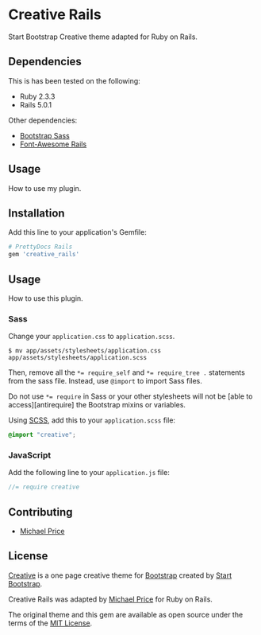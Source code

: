 # Creative Rails
Start Bootstrap Creative theme adapted for Ruby on Rails.

## Dependencies

This is has been tested on the following:

* Ruby 2.3.3
* Rails 5.0.1

Other dependencies:

* [Bootstrap Sass](https://github.com/twbs/bootstrap-sass)
* [Font-Awesome Rails](https://github.com/bokmann/font-awesome-rails)

## Usage
How to use my plugin.

## Installation
Add this line to your application's Gemfile:

```ruby
# PrettyDocs Rails
gem 'creative_rails'
```

## Usage
How to use this plugin.

### Sass

Change your `application.css` to `application.scss`.

```console
$ mv app/assets/stylesheets/application.css app/assets/stylesheets/application.scss
```

Then, remove all the `*= require_self` and `*= require_tree .` statements from the sass file. Instead, use `@import` to import Sass files.

Do not use `*= require` in Sass or your other stylesheets will not be [able to access][antirequire] the Bootstrap mixins or variables.

Using [SCSS](http://sass-lang.com/documentation/file.SASS_REFERENCE.html), add this to your
`application.scss` file:

```scss
@import "creative";
```

### JavaScript

Add the following line to your `application.js` file:

```js
//= require creative
```

## Contributing
* [Michael Price](http://twitter.com/michaeljprice)

## License
[Creative](http://startbootstrap.com/template-overviews/creative/) is a one page creative theme for [Bootstrap](http://getbootstrap.com/) created by [Start Bootstrap](http://startbootstrap.com/).

Creative Rails was adapted by [Michael Price](http://twitter.com/michaeljprice) for
Ruby on Rails.

The original theme and this gem are available as open source under the terms of the [MIT License](http://opensource.org/licenses/MIT).
